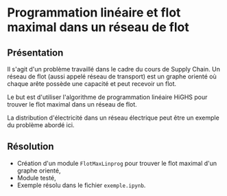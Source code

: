 # Programmation linéaire et flot maximal dans un réseau de flot

## Présentation 

Il s'agit d'un problème travaillé dans le cadre du cours de Supply Chain. Un réseau de flot (aussi appelé réseau de transport) est un graphe orienté où chaque arête possède une capacité et peut recevoir un flot. 

Le but est d'utiliser l'algorithme de programmation linéaire HiGHS pour trouver le flot maximal dans un réseau de flot.

La distribution d'électricité dans un réseau électrique peut être un exemple du problème abordé ici.

## Résolution

- Création d'un module `FlotMaxLinprog` pour trouver le flot maximal d'un graphe orienté,
- Module testé,
- Exemple résolu dans le fichier `exemple.ipynb`.
